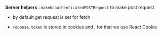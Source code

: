 **Server helpers** : `makeUnauthenticatedPOSTRequest` to make post request
- by default get request is set for fetch 

- `reponse.token` is stored in cookies and , for that we use React Cookie 